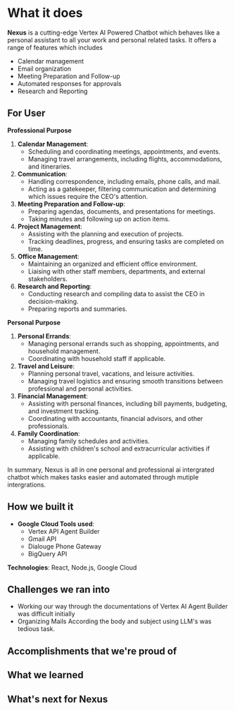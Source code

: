# What it does
**Nexus** is a cutting-edge Vertex AI Powered Chatbot which behaves like a personal assistant to all your work and personal related tasks. It offers a range of features which includes
- Calendar management
- Email organization
- Meeting Preparation and Follow-up
- Automated responses for approvals
-  Research and Reporting

## For User ##

**Professional Purpose**

1. **Calendar Management**:
    - Scheduling and coordinating meetings, appointments, and events.
    - Managing travel arrangements, including flights, accommodations, and itineraries.
2. **Communication**:
    - Handling correspondence, including emails, phone calls, and mail.
    - Acting as a gatekeeper, filtering communication and determining which issues require the CEO's attention.
3. **Meeting Preparation and Follow-up**:
    - Preparing agendas, documents, and presentations for meetings.
    - Taking minutes and following up on action items.
4. **Project Management**:
    - Assisting with the planning and execution of projects.
    - Tracking deadlines, progress, and ensuring tasks are completed on time.
5. **Office Management**:
    - Maintaining an organized and efficient office environment.
    - Liaising with other staff members, departments, and external stakeholders.
6. **Research and Reporting**:
    - Conducting research and compiling data to assist the CEO in decision-making.
    - Preparing reports and summaries.

 **Personal Purpose**

1. **Personal Errands**:
    - Managing personal errands such as shopping, appointments, and household management.
    - Coordinating with household staff if applicable.
2. **Travel and Leisure**:
    - Planning personal travel, vacations, and leisure activities.
    - Managing travel logistics and ensuring smooth transitions between professional and personal activities.
3. **Financial Management**:
    - Assisting with personal finances, including bill payments, budgeting, and investment tracking.
    - Coordinating with accountants, financial advisors, and other professionals.
4. **Family Coordination**:
    - Managing family schedules and activities.
    - Assisting with children's school and extracurricular activities if applicable.

In summary, Nexus is all in one personal and professional ai intergrated chatbot which makes tasks easier and automated through mutiple intergrations.

## How we built it

- **Google Cloud Tools used**:
    - Vertex API Agent Builder
    - Gmail API
    - Dialouge Phone Gateway
    - BigQuery API

**Technologies**: React, Node.js, Google Cloud
## Challenges we ran into
- Working our way through the documentations of Vertex AI Agent Builder was difficult initially
- Organizing Mails According the body and subject using LLM's was tedious task.

## Accomplishments that we're proud of


## What we learned


## What's next for Nexus

